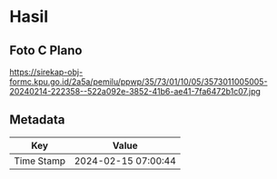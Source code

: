 # Hasil

## Foto C Plano

https://sirekap-obj-formc.kpu.go.id/2a5a/pemilu/ppwp/35/73/01/10/05/3573011005005-20240214-222358--522a092e-3852-41b6-ae41-7fa6472b1c07.jpg


## Metadata

| Key        | Value               |
| ---------- | ------------------- |
| Time Stamp | 2024-02-15 07:00:44 |



